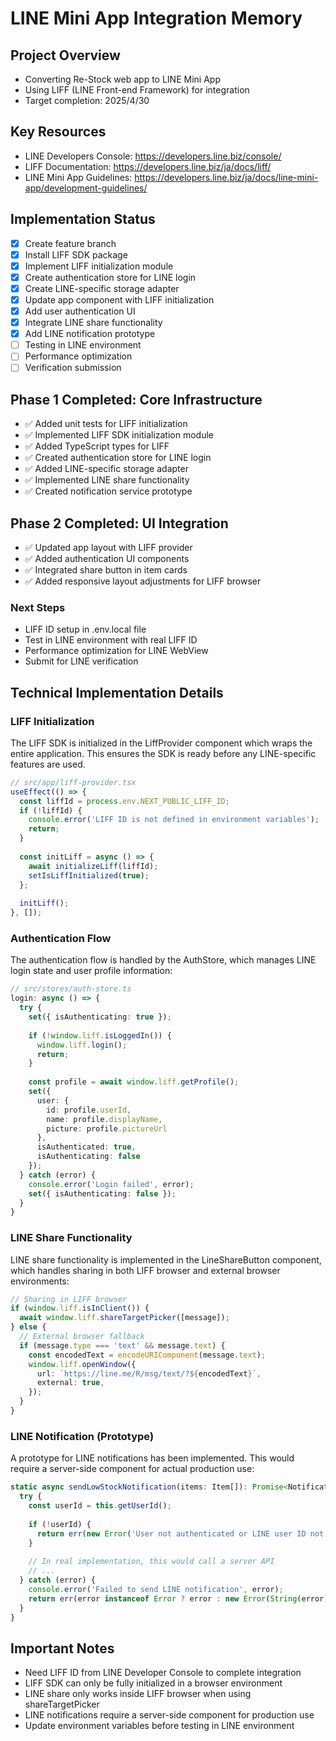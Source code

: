 # LINE Mini App Integration Memory

## Project Overview
- Converting Re-Stock web app to LINE Mini App
- Using LIFF (LINE Front-end Framework) for integration
- Target completion: 2025/4/30

## Key Resources
- LINE Developers Console: https://developers.line.biz/console/
- LIFF Documentation: https://developers.line.biz/ja/docs/liff/
- LINE Mini App Guidelines: https://developers.line.biz/ja/docs/line-mini-app/development-guidelines/

## Implementation Status
- [x] Create feature branch
- [x] Install LIFF SDK package
- [x] Implement LIFF initialization module
- [x] Create authentication store for LINE login
- [x] Create LINE-specific storage adapter
- [x] Update app component with LIFF initialization
- [x] Add user authentication UI
- [x] Integrate LINE share functionality
- [x] Add LINE notification prototype
- [ ] Testing in LINE environment
- [ ] Performance optimization
- [ ] Verification submission

## Phase 1 Completed: Core Infrastructure
- ✅ Added unit tests for LIFF initialization
- ✅ Implemented LIFF SDK initialization module
- ✅ Added TypeScript types for LIFF
- ✅ Created authentication store for LINE login
- ✅ Added LINE-specific storage adapter
- ✅ Implemented LINE share functionality
- ✅ Created notification service prototype

## Phase 2 Completed: UI Integration
- ✅ Updated app layout with LIFF provider
- ✅ Added authentication UI components
- ✅ Integrated share button in item cards
- ✅ Added responsive layout adjustments for LIFF browser

### Next Steps
- LIFF ID setup in .env.local file
- Test in LINE environment with real LIFF ID
- Performance optimization for LINE WebView
- Submit for LINE verification

## Technical Implementation Details

### LIFF Initialization
The LIFF SDK is initialized in the LiffProvider component which wraps the entire application. This ensures the SDK is ready before any LINE-specific features are used.

```typescript
// src/app/liff-provider.tsx
useEffect(() => {
  const liffId = process.env.NEXT_PUBLIC_LIFF_ID;
  if (!liffId) {
    console.error('LIFF ID is not defined in environment variables');
    return;
  }
  
  const initLiff = async () => {
    await initializeLiff(liffId);
    setIsLiffInitialized(true);
  };
  
  initLiff();
}, []);
```

### Authentication Flow
The authentication flow is handled by the AuthStore, which manages LINE login state and user profile information:

```typescript
// src/stores/auth-store.ts
login: async () => {
  try {
    set({ isAuthenticating: true });
    
    if (!window.liff.isLoggedIn()) {
      window.liff.login();
      return;
    }
    
    const profile = await window.liff.getProfile();
    set({
      user: {
        id: profile.userId,
        name: profile.displayName,
        picture: profile.pictureUrl
      },
      isAuthenticated: true,
      isAuthenticating: false
    });
  } catch (error) {
    console.error('Login failed', error);
    set({ isAuthenticating: false });
  }
}
```

### LINE Share Functionality
LINE share functionality is implemented in the LineShareButton component, which handles sharing in both LIFF browser and external browser environments:

```typescript
// Sharing in LIFF browser
if (window.liff.isInClient()) {
  await window.liff.shareTargetPicker([message]);
} else {
  // External browser fallback
  if (message.type === 'text' && message.text) {
    const encodedText = encodeURIComponent(message.text);
    window.liff.openWindow({
      url: `https://line.me/R/msg/text/?${encodedText}`,
      external: true,
    });
  }
}
```

### LINE Notification (Prototype)
A prototype for LINE notifications has been implemented. This would require a server-side component for actual production use:

```typescript
static async sendLowStockNotification(items: Item[]): Promise<NotificationResult> {
  try {
    const userId = this.getUserId();
    
    if (!userId) {
      return err(new Error('User not authenticated or LINE user ID not available'));
    }
    
    // In real implementation, this would call a server API
    // ...
  } catch (error) {
    console.error('Failed to send LINE notification', error);
    return err(error instanceof Error ? error : new Error(String(error)));
  }
}
```

## Important Notes
- Need LIFF ID from LINE Developer Console to complete integration
- LIFF SDK can only be fully initialized in a browser environment
- LINE share only works inside LIFF browser when using shareTargetPicker
- LINE notifications require a server-side component for production use
- Update environment variables before testing in LINE environment
